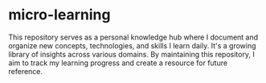 # micro-learning
This repository serves as a personal knowledge hub where I document and organize new concepts, technologies, and skills I learn daily. It's a growing library of insights across various domains. By maintaining this repository, I aim to track my learning progress and create a resource for future reference.
